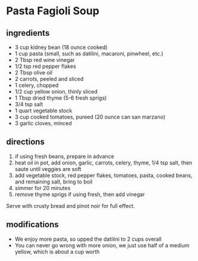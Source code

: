 # Pasta Fagioli Soup

## ingredients

- 3 cup kidney bean (18 ounce cooked)
- 1 cup pasta (small, such as datilini, macaroni, pinwheel, etc.)
- 2 Tbsp red wine vinegar
- 1/2 tsp red pepper flakes
- 2 Tbsp olive oil
- 2 carrots, peeled and sliced
- 1 celery, chopped
- 1/2 cup yellow onion, thinly sliced
- 1 Tbsp dried thyme (5-6 fresh sprigs)
- 3/4 tsp salt
- 1 quart vegetable stock
- 3 cup cooked tomatoes, pureed (20 ounce can san marzano)
- 3 garlic cloves, minced

## directions

1. if using fresh beans, prepare in advance
2. heat oil in pot, add onion, garlic, carrots, celery, thyme, 1/4 tsp salt, then saute until veggies are soft
3. add vegetable stock, red pepper flakes, tomatoes, pasta, cooked beans, and remaining salt, bring to boil
4. simmer for 20 minutes
5. remove thyme sprigs if using fresh, then add vinegar

Serve with crusty bread and pinot noir for full effect.

## modifications

- We enjoy more pasta, so upped the datilini to 2 cups overall
- You can never go wrong with more onion, we just use half of a medium yellow, which is about a cup worth
